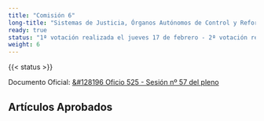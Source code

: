 ```yaml
---
title: "Comisión 6"
long-title: "Sistemas de Justicia, Órganos Autónomos de Control y Reforma Constitucional"
ready: true
status: "1ª votación realizada el jueves 17 de febrero - 2ª votación realizada el miércoles 2 de marzo"
weight: 6
---
```

{{< status >}}

Documento Oficial: [&#128196 Oficio 525 - Sesión nº 57 del pleno](https://www.chileconvencion.cl/wp-content/uploads/2022/02/Oficio-525-con-normas-aprobadas-en-particular-de-la-Comision-sobre-Sistemas-de-Justicia-Sesion-57.pdf)

## Artículos Aprobados
